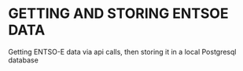 # GETTING AND STORING ENTSOE DATA

Getting ENTSO-E data via api calls, then storing it in a local Postgresql database

